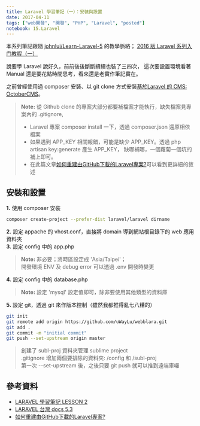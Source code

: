 ```yaml
---
title: Laravel 學習筆記（一）：安裝與設置
date: 2017-04-11
tags: ["web開發", "開發", "PHP", "Laravel", "posted"]
notebook: 15.Laravel
---
```


本系列筆記跟隨 [johnlui/Learn-Laravel-5][3] 的教學脈絡；
[2016 版 Laravel 系列入门教程（一）][4]

說要學 Laravel 說好久，前前後後斷斷續續也裝了三四次，
這次要設置環境看著 Manual 還是要花點時間思考，看來還是老實作筆記實在。

之前曾經使用過 composer 安裝、以 git clone 方式安裝[基於Laravel 的 CMS: OctoberCMS][1]。

> **Note:** 從 Github clone 的專案大部分都要補檔案才能執行，缺失檔案見專案內的 .gitignore,
> + Laravel 專案 composer install 一下，透過 composer.json 還原相依檔案
> + 如果遇到 APP_KEY 相關報錯，可能是缺少 APP_KEY。透過 php artisan key:generate 產生 APP_KEY，
>   缺哪補哪，一個蘿蔔一個坑的補上即可。
> + 在此篇文章[如何重建由GitHub下載的Laravel專案?][2]可以看到更詳細的敘述

## 安裝和設置

**1.** 使用 composer 安裝

```sh
composer create-project --prefer-dist laravel/laravel dirname
```

**2.** 設定 appache 的 vhost.conf，直接將 domain 導到網站根目錄下的 web 應用資料夾  
**3.** 設定 config 中的 app.php
> **Note:** 非必要；將時區設定成 'Asia/Taipei'；  
> 開發環境 ENV 及 debug error 可以透過 .env 開發時變更  

**4.** 設定 config 中的 database.php  
> **Note:** 設定 'mysql' 設定值即可，除非要使用其他類型的資料庫  

**5.** 設定 git，透過 git 來作版本控制（雖然我都推得亂七八糟的）  
  
```sh  
git init  
git remote add origin https://github.com/uWayLu/webblara.git  
git add .  
git commit -m "initial commit"  
git push --set-upstream origin master
```
  
> 創建了 subl-proj 資料夾管理 sublime project  
> .gitignore 增加兩個要排除的資料夾: /config 和 /subl-proj  
> 第一次 --set-upstream 後，之後只要 git push 就可以推到遠端庫囉

## 參考資料
+ [LARAVEL 學習筆記 LESSON 2](http://blog.fukuball.com/laravel-xue-xi-bi-ji-lesson-2/)
+ [LARAVEL 台灣 docs 5.3](https://laravel.tw/docs/5.3/configuration)
+ [如何重建由GitHub下載的Laravel專案?](http://oomusou.io/laravel/laravel-clone-from-github/)

<!-- 以下註解連結 -->

[1]: https://octobercms.com/ "OcterberCMS"
[2]: http://oomusou.io/laravel/laravel-clone-from-github/ "如何重建由GitHub下載的Laravel專案?"
[3]: https://github.com/johnlui/Learn-Laravel-5/ "2016 版 Laravel 系列入门教程"
[4]: https://github.com/johnlui/Learn-Laravel-5/issues/4 "2016 版 Laravel 系列入门教程（一）"
